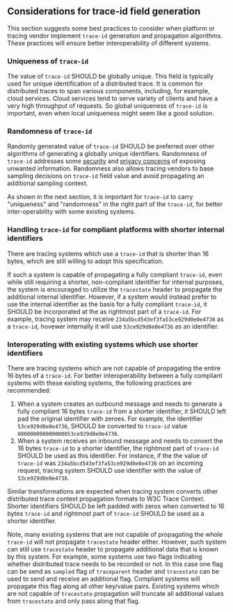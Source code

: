 ## Considerations for trace-id field generation

This section suggests some best practices to consider when platform or tracing
vendor implement `trace-id` generation and propagation algorithms. These
practices will ensure better interoperability of different systems.

### Uniqueness of `trace-id`

The value of `trace-id` SHOULD be globally unique. This field is typically used
for unique identification of a <a>distributed trace</a>. It is common for
<a>distributed traces</a> to span various components, including, for example,
cloud services. Cloud services tend to serve variety of clients and have a very
high throughput of requests. So global uniqueness of `trace-id` is important,
even when local uniqueness might seem like a good solution.

### Randomness of `trace-id`

Randomly generated value of `trace-id` SHOULD be preferred over other
algorithms of generating a globally unique identifiers. Randomness of `trace-id`
addresses some [security](#security-considerations) and [privacy
concerns](#privacy-considerations) of exposing unwanted information. Randomness
also allows tracing vendors to base sampling decisions on `trace-id` field value
and avoid propagating an additional sampling context.

As shown in the next section, it is important for `trace-id` to carry
"uniqueness" and "randomness" in the right part of the `trace-id`, for better
inter-operability with some existing systems.

### Handling `trace-id` for compliant platforms with shorter internal identifiers

There are tracing systems which use a `trace-id` that is shorter than 16 bytes,
which are still willing to adopt this specification.

If such a system is capable of propagating a fully compliant `trace-id`, even
while still requiring a shorter, non-compliant identifier for internal purposes,
the system is encouraged to utilize the `tracestate` header to propagate the
additional internal identifier. However, if a system would instead prefer to use
the internal identifier as the basis for a fully compliant `trace-id`, it SHOULD
be incorporated at the as rightmost part of a `trace-id`. For example, tracing
system may receive `234a5bcd543ef3fa53ce929d0e0e4736` as a `trace-id`, hovewer
internally it will use `53ce929d0e0e4736` as an identifier.

### Interoperating with existing systems which use shorter identifiers

There are tracing systems which are not capable of propagating the entire 16
bytes of a `trace-id`. For better interoperability between a fully compliant
systems with these existing systems, the following practices are recommended:

1. When a system creates an outbound message and needs to generate a fully
   compliant 16 bytes `trace-id` from a shorter identifier, it SHOULD left pad
   the original identifier with zeroes. For example, the identifier
   `53ce929d0e0e4736`, SHOULD be converted to `trace-id` value
   `000000000000000053ce929d0e0e4736`.
2. When a system receives an inbound message and needs to convert the 16 bytes
   `trace-id` to a shorter identifier, the rightmost part of `trace-id` SHOULD
   be used as this identifier. For instance, if the the value of `trace-id` was
   `234a5bcd543ef3fa53ce929d0e0e4736` on an incoming request, tracing system
   SHOULD use identifier with the value of `53ce929d0e0e4736`.

Similar transformations are expected when tracing system converts other
distributed trace context propagation formats to W3C Trace Context. Shorter
identifiers SHOULD be left padded with zeros when converted to 16 bytes
`trace-id` and rightmost part of `trace-id` SHOULD be used as a shorter
identifier.

Note, many existing systems that are not capable of propagating the whole
`trace-id` will not propagate `tracestate` header either. However, such system
can still use `tracestate` header to propagate additional data that is known by
this system. For example, some systems use two flags indicating whether
distributed trace needs to be recorded or not. In this case one flag can be send
as `sampled` flag of `traceparent` header and `tracestate` can be used to send
and receive an additional flag. Compliant systems will propagate this flag along
all other key/value pairs. Existing systems which are not capable of
`tracestate` propagation will truncate all additional values from `tracestate`
and only pass along that flag.
